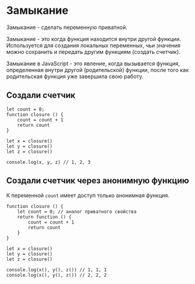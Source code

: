 # Замыкание
Замыкание - сделать переменную приватной.

Замыкание - это когда функция находится внутри другой функции. Используется для создания локальных переменных, чьи значения можно сохранить и передать другим функциям (создать счетчик).

Замыкание в JavaScript - это явление, когда вызывается функция, определенная внутри другой (родительской) функции, после того как родительская функция уже завершила свою работу.

## Создали счетчик

    let count = 0;
    function closure () {
        count = count + 1
        return count
    }

    let x = closure()
    let y = closure()
    let z = closure()

    console.log(x, y, z) // 1, 2, 3

## Создали счетчик через анонимную функцию
К переменной `count` имеет доступ только анонимная функция.

    function closure () {
        let count = 0; // аналог приватного свойства
        return function () {
            count = count + 1
            return count
        }
    }

    let x = closure()
    let y = closure()
    let z = closure()

    console.log(x(), y(), z()) // 1, 1, 1
    console.log(x(), y(), z()) // 2, 2, 2
